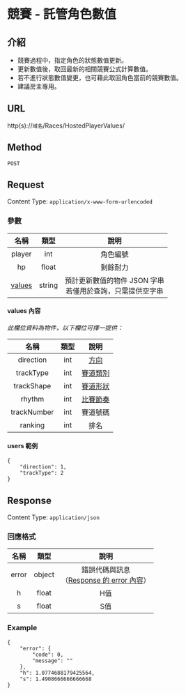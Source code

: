 # 競賽 - 託管角色數值

## 介紹

- 競賽過程中，指定角色的狀態數值更新。
- 更新數值後，取回最新的相關競賽公式計算數值。
- 若不進行狀態數值變更，也可藉此取回角色當前的競賽數值。
- 建議房主專用。

## URL

http(s)://`域名`/Races/HostedPlayerValues/

## Method

`POST`

## Request

Content Type: `application/x-www-form-urlencoded`

### 參數

| 名稱 | 類型 | 說明 |
|:-:|:-:|:-:|
| player | int | 角色編號 |
| hp | float | 剩餘耐力 |
| [values](#values) | string | 預計更新數值的物件 JSON 字串<br>若僅用於查詢，只需提供空字串 |

#### <span id="values">values 內容</span>

_此欄位資料為物件，以下欄位可擇一提供：_

| 名稱 | 類型 | 說明 |
|:-:|:-:|:-:|
| direction | int | [方向](../codes/race.md#direction) |
| trackType | int | [賽道類別](../codes/race.md#trackType) |
| trackShape | int | [賽道形狀](../codes/race.md#trackShape) |
| rhythm | int | [比賽節奏](../codes/race.md#rhythm) |
| trackNumber | int | 賽道號碼 |
| ranking | int | 排名 |

#### users 範例

	{
		"direction": 1,
		"trackType": 2
	}

## Response

Content Type: `application/json`

### 回應格式

| 名稱 | 類型 | 說明 |
|:-:|:-:|:-:|
| error | object | 錯誤代碼與訊息<br>（[Response 的 error 內容](../response.md#error)） |
| h | float | H值 |
| s | float | S值 |

### Example

	{
	    "error": {
	        "code": 0,
	        "message": ""
	    },
	    "h": 1.0774688179425564,
	    "s": 1.4908666666666668
	}